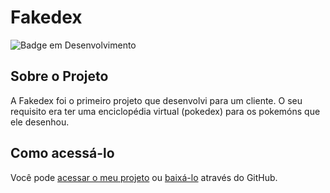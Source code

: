 # Fakedex

![Badge em Desenvolvimento](http://img.shields.io/static/v1?label=STATUS&message=CONCLUÍDO&color=GREEN&style=for-the-badge)

## Sobre o Projeto

A Fakedex foi o primeiro projeto que desenvolvi para um cliente. O seu requisito era ter uma enciclopédia virtual (pokedex) para os pokemóns que ele desenhou.

## Como acessá-lo

Você pode [acessar o meu projeto](https://cardosojse.github.io/old-fakedex/) ou [baixá-lo](https://github.com/cardosojse/old-fakedex) através do GitHub.
